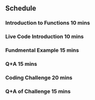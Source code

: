 ## Schedule

### Introduction to Functions 10 mins

### Live Code Introduction 10 mins

### Fundmental Example 15 mins

### Q+A 15 mins

### Coding Challenge 20 mins

### Q+A of Challenge 15 mins
